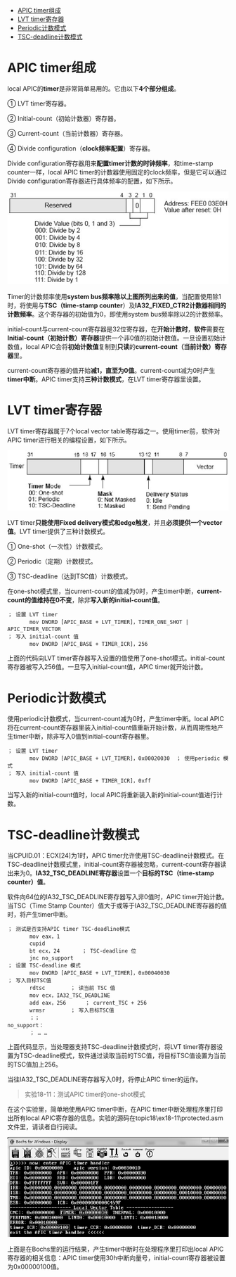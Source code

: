 
<!-- @import "[TOC]" {cmd="toc" depthFrom=1 depthTo=6 orderedList=false} -->

<!-- code_chunk_output -->

- [APIC timer组成](#apic-timer组成)
- [LVT timer寄存器](#lvt-timer寄存器)
- [Periodic计数模式](#periodic计数模式)
- [TSC-deadline计数模式](#tsc-deadline计数模式)

<!-- /code_chunk_output -->

# APIC timer组成

local APIC的**timer**是非常简单易用的。它由以下**4个部分组成**。

① LVT timer寄存器。

② Initial\-count（初始计数器）寄存器。

③ Current\-count（当前计数器）寄存器。

④ Divide configuration（**clock频率配置**）寄存器。

Divide configuration寄存器用来**配置timer计数的时钟频率**，和time\-stamp counter一样，local APIC timer的计数器使用固定的clock频率，但是它可以通过Divide configuration寄存器进行具体频率的配置，如下所示。

![config](./images/62.png)

Timer的计数频率使用**system bus频率除以上图所列出来的值**，当配置使用除1时，将使用与**TSC（time\-stamp counter**）及**IA32\_FIXED\_CTR2计数器相同的计数频率**。这个寄存器的初始值为0，即使用system bus频率除以2的计数频率。

initial\-count与current\-count寄存器是32位寄存器，在**开始计数时**，**软件**需要在**Initial\-count（初始计数）寄存器**提供一个非0值的初始计数值。一旦设置初始计数值，local APIC会将**初始计数值**复制到**只读**的**current\-count（当前计数）寄存器**里。

current\-count寄存器的值开始**减1，直至为0值**。current\-count减为0时产生**timer中断**。APIC timer支持**三种计数模式**，在LVT timer寄存器里设置。

# LVT timer寄存器

LVT timer寄存器属于7个local vector table寄存器之一。使用timer前，软件对APIC timer进行相关的编程设置，如下所示。

![config](./images/63.png)

LVT timer**只能使用Fixed delivery模式和edge触发**，并且**必须提供一个vector值**。LVT timer提供了三种计数模式。

① One\-shot（一次性）计数模式。

② Periodic（定期）计数模式。

③ TSC\-deadline（达到TSC值）计数模式。

在one\-shot模式里，当current\-count的值减为0时，产生timer中断，**current\-count的值维持在0不变**，除非**写入新的initial\-count值**。

```x86asm
； 设置 LVT timer
       mov DWORD [APIC_BASE + LVT_TIMER]，TIMER_ONE_SHOT | APIC_TIMER_VECTOR
； 写入 initial-count 值
       mov DWORD [APIC_BASE + TIMER_ICR]，256
```

上面的代码向LVT timer寄存器写入设置的值使用了one\-shot模式。initial\-count寄存器被写入256值。一旦写入initial\-count值，APIC timer就开始计数。

# Periodic计数模式

使用periodic计数模式，当current\-count减为0时，产生timer中断。local APIC将在current\-count寄存器里装入initial\-count值重新开始计数，从而周期性地产生timer中断，除非写入0值到initial\-count寄存器里。

```x86asm
； 设置 LVT timer
       mov DWORD [APIC_BASE + LVT_TIMER]，0x00020030  ； 使用periodic 模式
； 写入 initial-count 值
       mov DWORD [APIC_BASE + TIMER_ICR]，0xff
```

当写入新的initial\-count值时，local APIC将重新装入新的initial-count值进行计数。

# TSC-deadline计数模式

当CPUID.01：ECX[24]为1时，APIC timer允许使用TSC\-deadline计数模式。在TSC\-deadline计数模式里，initial\-count寄存器被忽略，current\-count寄存器读出来为0。**IA32\_TSC\_DEADLINE寄存器**设置一个**目标的TSC（time\-stamp counter）值**。

软件向64位的IA32\_TSC\_DEADLINE寄存器写入非0值时，APIC timer开始计数。当TSC（Time Stamp Counter）值大于或等于IA32\_TSC\_DEADLINE寄存器的值时，将产生timer中断。

```x86asm
； 测试是否支持APIC timer TSC-deadline模式
       mov eax，1
       cupid
       bt ecx，24       ； TSC-deadline 位
       jnc no_support
； 设置 TSC-deadline 模式
       mov DWORD [APIC_BASE + LVT_TIMER]，0x00040030
； 写入目标TSC值
       rdtsc        ； 读当前 TSC 值
       mov ecx，IA32_TSC_DEADLINE
       add eax，256      ； current_TSC + 256
       wrmsr        ； 写入目标TSC值
       ；；
no_support：
       ； … …
```
上面代码显示，当处理器支持TSC\-deadline计数模式时，将LVT timer寄存器设置为TSC-deadline模式，软件通过读取当前的TSC值，将目标TSC值设置为当前的TSC值加上256。

当往IA32\_TSC\_DEADLINE寄存器写入0时，将停止APIC timer的运作。

>实验18-11：测试APIC timer的one-shot模式

在这个实验里，简单地使用APIC timer中断，在APIC timer中断处理程序里打印出所有local APIC寄存器的信息。实验的源码在topic18\ex18-11\protected.asm文件里，请读者自行阅读。

![config](./images/64.png)

上面是在Bochs里的运行结果，产生timer中断时在处理程序里打印出local APIC寄存器的相关信息：APIC timer使用30h中断向量号，initial\-count寄存器被设置为0x00000100值。